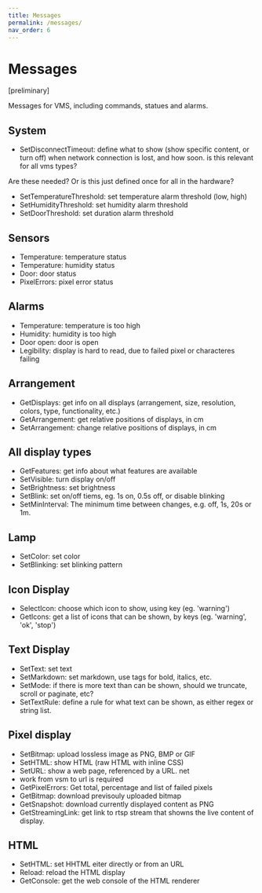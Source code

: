 ```yaml
---
title: Messages
permalink: /messages/
nav_order: 6
---
```


# Messages
[preliminary]

Messages for VMS, including commands, statues and alarms.

## System
- SetDisconnectTimeout: define what to show (show specific content, or turn off) when network connection is lost, and how soon. is this relevant for all vms types?

Are these needed? Or is this just defined once for all in the hardware?
- SetTemperatureThreshold: set temperature alarm threshold (low, high)
- SetHumidityThreshold: set humidity alarm threshold
- SetDoorThreshold: set duration alarm threshold

## Sensors
- Temperature: temperature status
- Temperature: humidity status
- Door: door status
- PixelErrors: pixel error status

## Alarms
- Temperature: temperature is too high
- Humidity: humidity is too high
- Door open: door is open
- Legibility: display is hard to read, due to failed pixel or characteres failing

## Arrangement
- GetDisplays: get info on all displays (arrangement, size, resolution, colors, type, functionality, etc.)
- GetArrangement: get relative positions of displays, in cm
- SetArrangement: change relative positions of displays, in cm

## All display types
- GetFeatures: get info about what features are available
- SetVisible: turn display on/off
- SetBrightness: set brightness
- SetBlink: set on/off tiems, eg. 1s on, 0.5s off, or disable blinking
- SetMinInterval: The minimum time between changes, e.g. off, 1s, 20s or 1m. 

## Lamp
- SetColor: set color
- SetBlinking: set blinking pattern

## Icon Display
- SelectIcon: choose which icon to show, using key (eg. 'warning')
- GetIcons: get a list of icons that can be shown, by keys (eg. 'warning', 'ok', 'stop')

## Text Display
- SetText: set text
- SetMarkdown: set markdown, use tags for bold, italics, etc.
- SetMode: if there is more text than can be shown, should we truncate, scroll or paginate, etc?
- SetTextRule: define a rule for what text can be shown, as either regex or string list.

## Pixel display
- SetBitmap: upload lossless image as PNG, BMP or GIF
- SetHTML: show HTML (raw HTML with inline CSS) 
- SetURL: show a web page, referenced by a URL. net
- work from vsm to url is required
- GetPixelErrors: Get total, percentage and list of failed pixels
- GetBitmap: download previsouly uploaded bitmap
- GetSnapshot: download currently displayed content as PNG
- GetStreamingLink: get link to rtsp stream that showns the live content of display.

## HTML
- SetHTML: set HHTML eiter directly or from an URL
- Reload: reload the HTML display
- GetConsole: get the web console of the HTML renderer
